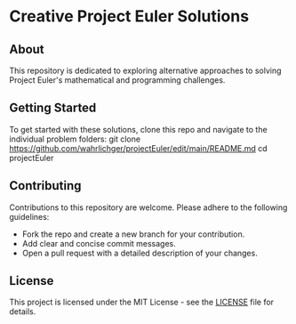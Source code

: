 # Creative Project Euler Solutions

## About
This repository is dedicated to exploring alternative approaches to solving Project Euler's mathematical and programming challenges. 

## Getting Started
To get started with these solutions, clone this repo and navigate to the individual problem folders:
git clone https://github.com/wahrlichger/projectEuler/edit/main/README.md
cd projectEuler


## Contributing
Contributions to this repository are welcome. Please adhere to the following guidelines:
- Fork the repo and create a new branch for your contribution.
- Add clear and concise commit messages.
- Open a pull request with a detailed description of your changes.

## License
This project is licensed under the MIT License - see the [LICENSE](LICENSE) file for details.
